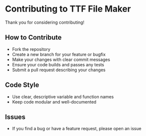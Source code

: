 # Contributing to TTF File Maker

Thank you for considering contributing!

## How to Contribute
- Fork the repository
- Create a new branch for your feature or bugfix
- Make your changes with clear commit messages
- Ensure your code builds and passes any tests
- Submit a pull request describing your changes

## Code Style
- Use clear, descriptive variable and function names
- Keep code modular and well-documented

## Issues
- If you find a bug or have a feature request, please open an issue 